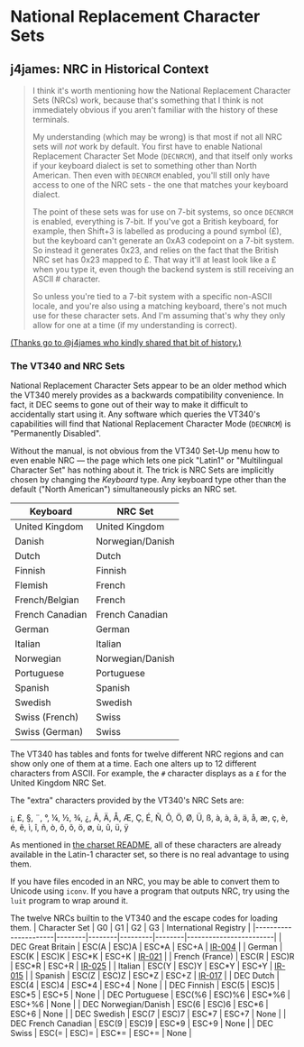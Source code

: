 # National Replacement Character Sets

## j4james: NRC in Historical Context

<blockquote>

I think it's worth mentioning how the National Replacement Character
Sets (NRCs) work, because that's something that I think is not
immediately obvious if you aren't familiar with the history of these
terminals.

My understanding (which may be wrong) is that most if not all NRC sets
will _not_ work by default. You first have to enable National
Replacement Character Set Mode (`DECNRCM`), and that itself only works
if your keyboard dialect is set to something other than North
American. Then even with `DECNRCM` enabled, you'll still only have
access to one of the NRC sets - the one that matches your keyboard
dialect.

The point of these sets was for use on 7-bit systems, so once `DECNRCM`
is enabled, everything is 7-bit. If you've got a British keyboard, for
example, then Shift+3 is labelled as producing a pound symbol (£), but
the keyboard can't generate an 0xA3 codepoint on a 7-bit system. So
instead it generates 0x23, and relies on the fact that the British NRC
set has 0x23 mapped to £. That way it'll at least look like a £ when
you type it, even though the backend system is still receiving an
ASCII # character.

So unless you're tied to a 7-bit system with a specific non-ASCII
locale, and you're also using a matching keyboard, there's not much
use for these character sets. And I'm assuming that's why they only
allow for one at a time (if my understanding is correct).

</blockquote>

[(Thanks go to @j4james who kindly shared that bit of history.)](https://github.com/hackerb9/vt340test/issues/28)



### The VT340 and NRC Sets

National Replacement Character Sets appear to be an older method which
the VT340 merely provides as a backwards compatibility convenience. In
fact, it DEC seems to gone out of their way to make it difficult to
accidentally start using it. Any software which queries the VT340's
capabilities will find that National Replacement Character Mode
(`DECNRCM`) is "Permanently Disabled".

Without the manual, is not obvious from the VT340 Set-Up menu how to
even enable NRC — the page which lets one pick "Latin1" or
"Multilingual Character Set" has nothing about it. The trick is NRC
Sets are implicitly chosen by changing the _Keyboard_ type. Any
keyboard type other than the default ("North American") simultaneously
picks an NRC set.

| Keyboard        | NRC Set          |
|-----------------|------------------|
| United Kingdom  | United Kingdom   |
| Danish          | Norwegian/Danish |
| Dutch           | Dutch            |
| Finnish         | Finnish          |
| Flemish         | French           |
| French/Belgian  | French           |
| French Canadian | French Canadian  |
| German          | German           |
| Italian         | Italian          |
| Norwegian       | Norwegian/Danish |
| Portuguese      | Portuguese       |
| Spanish         | Spanish          |
| Swedish         | Swedish          |
| Swiss (French)  | Swiss            |
| Swiss (German)  | Swiss            |

The VT340 has tables and fonts for twelve different NRC regions and
can show only one of them at a time. Each one alters up to 12
different characters from ASCII. For example, the `#` character
displays as a `£` for the United Kingdom NRC Set.

The "extra" characters provided by the VT340's NRC Sets are:

¡, £, §, ¨, °, ¼, ½, ¾, ¿, Ã, Ä, Å, Æ, Ç, É, Ñ, Õ, Ö, Ø, Ü, ß, à, à, ã, ä, å, æ, ç, è, é, ê, ì, î, ñ, ò, ô, õ, ö, ø, ù, û, ü, ÿ

As mentioned in [the charset README](README.md), all of these
characters are already available in the Latin-1 character set, so
there is no real advantage to using them.

If you have files encoded in an NRC, you may be able to convert them
to Unicode using `iconv`. If you have a program that outputs NRC, try
using the `luit` program to wrap around it.

The twelve NRCs builtin to the VT340 and the escape codes for loading
them.
| Character Set        | G0     | G1     | G2      | G3     | International Registry |
|----------------------|--------|--------|---------|--------|------------------------|
| DEC Great Britain    | ESC(A  | ESC)A  | ESC\*A  | ESC+A  | [IR-004][IR004]        |
| German               | ESC(K  | ESC)K  | ESC\*K  | ESC+K  | [IR-021][IR021]        |
| French (France)      | ESC(R  | ESC)R  | ESC\*R  | ESC+R  | [IR-025][IR025]        |
| Italian              | ESC(Y  | ESC)Y  | ESC\*Y  | ESC+Y  | [IR-015][IR015]        |
| Spanish              | ESC(Z  | ESC)Z  | ESC\*Z  | ESC+Z  | [IR-017][IR017]        |
| DEC Dutch            | ESC(4  | ESC)4  | ESC\*4  | ESC+4  | None                   |
| DEC Finnish          | ESC(5  | ESC)5  | ESC\*5  | ESC+5  | None                   |
| DEC Portuguese       | ESC(%6 | ESC)%6 | ESC\*%6 | ESC+%6 | None                   |
| DEC Norwegian/Danish | ESC(6  | ESC)6  | ESC\*6  | ESC+6  | None                   |
| DEC Swedish          | ESC(7  | ESC)7  | ESC\*7  | ESC+7  | None                   |
| DEC French Canadian  | ESC(9  | ESC)9  | ESC\*9  | ESC+9  | None                   |
| DEC Swiss            | ESC(=  | ESC)=  | ESC\*=  | ESC+=  | None                   |

  [IR004]: ../docs/standards/IR004-British.pdf
  [IR021]: ../docs/standards/IR021-German.pdf 
  [IR025]: ../docs/standards/IR025-French.pdf 
  [IR015]: ../docs/standards/IR015-Italian.pdf
  [IR017]: ../docs/standards/IR017-Spanish.pdf
